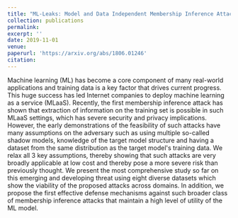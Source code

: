 ```yaml
---
title: "ML-Leaks: Model and Data Independent Membership Inference Attacks and Defenses on Machine Learning Models"
collection: publications
permalink: 
excerpt: ''
date: 2019-11-01
venue: 
paperurl: 'https://arxiv.org/abs/1806.01246'
citation: 
---
```

Machine learning (ML) has become a core component of many real-world applications and training data is a key factor that drives current progress. This huge success has led Internet companies to deploy machine learning as a service (MLaaS). Recently, the first membership inference attack has shown that extraction of information on the training set is possible in such MLaaS settings, which has severe security and privacy implications. 
However, the early demonstrations of the feasibility of such attacks have many assumptions on the adversary such as using multiple so-called shadow models, knowledge of the target model structure and having a dataset from the same distribution as the target model's training data. We relax all 3 key assumptions, thereby showing that such attacks are very broadly applicable at low cost and thereby pose a more severe risk than previously thought. We present the most comprehensive study so far on this emerging and developing threat using eight diverse datasets which show the viability of the proposed attacks across domains. 
In addition, we propose the first effective defense mechanisms against such broader class of membership inference attacks that maintain a high level of utility of the ML model.
